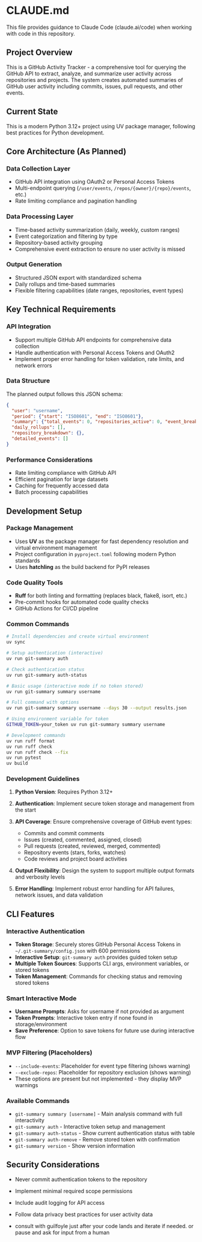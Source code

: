 # CLAUDE.md

This file provides guidance to Claude Code (claude.ai/code) when working with code in this repository.

## Project Overview

This is a GitHub Activity Tracker - a comprehensive tool for querying the GitHub API to extract, analyze, and summarize user activity across repositories and projects. The system creates automated summaries of GitHub user activity including commits, issues, pull requests, and other events.

## Current State

This is a modern Python 3.12+ project using UV package manager, following best practices for Python development.

## Core Architecture (As Planned)

### Data Collection Layer
- GitHub API integration using OAuth2 or Personal Access Tokens
- Multi-endpoint querying (`/user/events`, `/repos/{owner}/{repo}/events`, etc.)
- Rate limiting compliance and pagination handling

### Data Processing Layer
- Time-based activity summarization (daily, weekly, custom ranges)
- Event categorization and filtering by type
- Repository-based activity grouping
- Comprehensive event extraction to ensure no user activity is missed

### Output Generation
- Structured JSON export with standardized schema
- Daily rollups and time-based summaries
- Flexible filtering capabilities (date ranges, repositories, event types)

## Key Technical Requirements

### API Integration
- Support multiple GitHub API endpoints for comprehensive data collection
- Handle authentication with Personal Access Tokens and OAuth2
- Implement proper error handling for token validation, rate limits, and network errors

### Data Structure
The planned output follows this JSON schema:
```json
{
  "user": "username",
  "period": {"start": "ISO8601", "end": "ISO8601"},
  "summary": {"total_events": 0, "repositories_active": 0, "event_breakdown": {}},
  "daily_rollups": [],
  "repository_breakdown": {},
  "detailed_events": []
}
```

### Performance Considerations
- Rate limiting compliance with GitHub API
- Efficient pagination for large datasets
- Caching for frequently accessed data
- Batch processing capabilities

## Development Setup

### Package Management
- Uses **UV** as the package manager for fast dependency resolution and virtual environment management
- Project configuration in `pyproject.toml` following modern Python standards
- Uses **hatchling** as the build backend for PyPI releases

### Code Quality Tools
- **Ruff** for both linting and formatting (replaces black, flake8, isort, etc.)
- Pre-commit hooks for automated code quality checks
- GitHub Actions for CI/CD pipeline

### Common Commands
```bash
# Install dependencies and create virtual environment
uv sync

# Setup authentication (interactive)
uv run git-summary auth

# Check authentication status
uv run git-summary auth-status

# Basic usage (interactive mode if no token stored)
uv run git-summary summary username

# Full command with options
uv run git-summary summary username --days 30 --output results.json

# Using environment variable for token
GITHUB_TOKEN=your_token uv run git-summary summary username

# Development commands
uv run ruff format
uv run ruff check
uv run ruff check --fix
uv run pytest
uv build
```

### Development Guidelines

1. **Python Version**: Requires Python 3.12+

2. **Authentication**: Implement secure token storage and management from the start

3. **API Coverage**: Ensure comprehensive coverage of GitHub event types:
   - Commits and commit comments
   - Issues (created, commented, assigned, closed)
   - Pull requests (created, reviewed, merged, commented)
   - Repository events (stars, forks, watches)
   - Code reviews and project board activities

4. **Output Flexibility**: Design the system to support multiple output formats and verbosity levels

5. **Error Handling**: Implement robust error handling for API failures, network issues, and data validation

## CLI Features

### Interactive Authentication
- **Token Storage**: Securely stores GitHub Personal Access Tokens in `~/.git-summary/config.json` with 600 permissions
- **Interactive Setup**: `git-summary auth` provides guided token setup
- **Multiple Token Sources**: Supports CLI args, environment variables, or stored tokens
- **Token Management**: Commands for checking status and removing stored tokens

### Smart Interactive Mode
- **Username Prompts**: Asks for username if not provided as argument
- **Token Prompts**: Interactive token entry if none found in storage/environment
- **Save Preference**: Option to save tokens for future use during interactive flow

### MVP Filtering (Placeholders)
- `--include-events`: Placeholder for event type filtering (shows warning)
- `--exclude-repos`: Placeholder for repository exclusion (shows warning)
- These options are present but not implemented - they display MVP warnings

### Available Commands
- `git-summary summary [username]` - Main analysis command with full interactivity
- `git-summary auth` - Interactive token setup and management
- `git-summary auth-status` - Show current authentication status with table
- `git-summary auth-remove` - Remove stored token with confirmation
- `git-summary version` - Show version information

## Security Considerations

- Never commit authentication tokens to the repository
- Implement minimal required scope permissions
- Include audit logging for API access
- Follow data privacy best practices for user activity data

- consult with guilfoyle just after your code lands and iterate if needed. or pause and ask for input from a human
